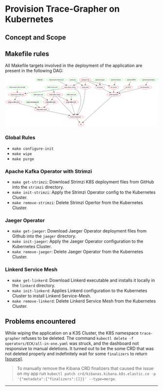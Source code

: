 # Provision Trace-Grapher on Kubernetes

## Concept and Scope

## Makefile rules

All Makefile targets involved in the deployment of the application are present in the following DAG:

![Makefile targets DAG](./makefile-dag.png)

### Global Rules

- `make configure-init`
- `make wipe`
- `make purge`

### Apache Kafka Operator with Strimzi

- `make get-strimzi`: Download Strimzi K8S deployment files from GitHub into the `strimzi` directory.
- `make init-strimzi`: Apply the Strimzi Operator config to the Kubernetes Cluster.
- `make remove-strimzi`: Delete Strimzi Opertor from the Kubernetes Cluster.

### Jaeger Operator

- `make get-jaeger`: Download Jaeger Operator deployment files from Github into the `jaeger` directory.
- `make init-jaeger`: Apply the Jaeger Operator configuration to the Kubernetes Cluster.
- `make remove-jaeger`: Delete Jaeger Operator from the Kubernetes Cluster.

### Linkerd Service Mesh

- `make get-linkerd`: Download Linkerd executable and installs it locally in the `linkerd` directory.
- `make init-linkerd`: Applies Linkerd configuration to the Kubernetes Cluster to install Linkerd Service-Mesh.
- `make remove-linkerd`: Delete Linkerd Service Mesh from the Kubernetes Cluster.

## Problems encountered

While wiping the application on a K3S Cluster, the K8S namespace `trace-grapher` refuses to be deleted.
The command `kubectl delete -f operators/ECK/all-in-one.yaml` was struck, and the dashboard not responsive to manual deletions.
It turned out to be the some CRD that was not deleted properly and indefinitely wait for some `finalizers` to return [[source](https://github.com/kubernetes/kubernetes/issues/60538#issuecomment-369099998)].

> To manually remove the Kibana CRD finalizers that caused the issue on my app run `kubectl patch crd/kibanas.kibana.k8s.elastic.co -p '{"metadata":{"finalizers":[]}}' --type=merge`.

* * *
